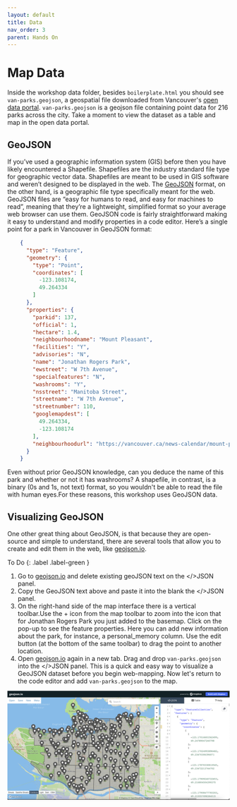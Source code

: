 ```yaml
---
layout: default
title: Data 
nav_order: 3
parent: Hands On
---
```


# Map Data
Inside the workshop data folder, besides `boilerplate.html` you should see `van-parks.geojson`, a geospatial file downloaded from Vancouver's [open data portal](https://opendata.vancouver.ca/explore/dataset/parks/map/?location=14,49.2717,-123.12271).  `van-parks.geojson` is a geojson file containing point data for 216 parks across the city. Take a moment to view the dataset as a table and map in the open data portal. 

## GeoJSON      
If you’ve used a geographic information system (GIS) before then you have likely encountered a Shapefile. Shapefiles are the industry standard file type for geographic vector data. Shapefiles are meant to be used in GIS software and weren’t designed to be displayed in the web. The [GeoJSON](https://geojson.org/) format, on the other hand, is a geographic file type specifically meant for the web. GeoJSON files are “easy for humans to read, and easy for machines to read”, meaning that they’re a lightweight, simplified format so your average web browser can use them. GeoJSON code is fairly straightforward making it easy to understand and modify properties in a code editor. Here’s a single point for a park in Vancouver in GeoJSON format: 

```json
    {
      "type": "Feature",
      "geometry": {
        "type": "Point",
        "coordinates": [
          -123.108174,
          49.264334
        ]
      },
      "properties": {
        "parkid": 137,
        "official": 1,
        "hectare": 1.4,
        "neighbourhoodname": "Mount Pleasant",
        "facilities": "Y",
        "advisories": "N",
        "name": "Jonathan Rogers Park",
        "ewstreet": "W 7th Avenue",
        "specialfeatures": "N",
        "washrooms": "Y",
        "nsstreet": "Manitoba Street",
        "streetname": "W 7th Avenue",
        "streetnumber": 110,
        "googlemapdest": [
          49.264334,
          -123.108174
        ],
        "neighbourhoodurl": "https://vancouver.ca/news-calendar/mount-pleasant.aspx"
      }
    }
```
Even without prior GeoJSON knowledge, can you deduce the name of this park and whether or not it has washrooms? A shapefile, in contrast, is a binary (0s and 1s, not text) format, so you wouldn't be able to read the file with human eyes.For these reasons, this workshop uses GeoJSON data. 


## Visualizing GeoJSON
One other great thing about GeoJSON, is that because they are open-source and simple to understand, there are several tools that allow you to create and edit them in the web, like [geojson.io](http://geojson.io).

To Do
{: .label .label-green }

1. Go to [geojson.io](http://geojson.io) and delete existing geoJSON text on the </>JSON panel.
2. Copy the GeoJSON text above and paste it into the blank the </>JSON panel. 
3. On the right-hand side of the map interface there is a vertical toolbar.Use the + icon from the map toolbar to zoom into the icon that for Jonathan Rogers Park you just added to the basemap.  Click on the pop-up to see the feature properties. Here you can add new information about the park, for instance, a personal_memory column. Use the edit button (at the bottom of the same toolbar) to drag the point to another location. 
4. Open [geojson.io](http://geojson.io) again in a new tab. Drag and drop `van-parks.geojson` into the </>JSON panel. This is a quick and easy way to visualize a GeoJSON dataset before you begin web-mapping. Now let's return to the code editor and add `van-parks.geojson` to the map.  


![Workshop Data in geojson.io](./images/workshop-data-geojsonio_20221127.png)






